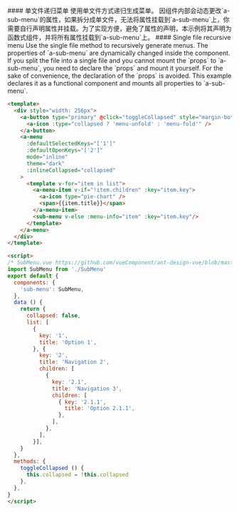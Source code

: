 <cn>
#### 单文件递归菜单
使用单文件方式递归生成菜单。
因组件内部会动态更改`a-sub-menu`的属性，如果拆分成单文件，无法将属性挂载到`a-sub-menu`上，你需要自行声明属性并挂载。为了实现方便，避免了属性的声明，本示例将其声明为函数式组件，并将所有属性挂载到`a-sub-menu`上。
</cn>

<us>
#### Single file recursive menu
Use the single file method to recursively generate menus.
The properties of `a-sub-menu` are dynamically changed inside the component. If you split the file into a single file and you cannot mount the `props` to `a-sub-menu`, you need to declare the `props` and mount it yourself. For the sake of convenience, the declaration of the `props` is avoided. This example declares it as a functional component and mounts all properties to `a-sub-menu`.
</us>

```html
<template>
  <div style="width: 256px">
    <a-button type="primary" @click="toggleCollapsed" style="margin-bottom: 16px">
      <a-icon :type="collapsed ? 'menu-unfold' : 'menu-fold'" />
    </a-button>
    <a-menu
      :defaultSelectedKeys="['1']"
      :defaultOpenKeys="['2']"
      mode="inline"
      theme="dark"
      :inlineCollapsed="collapsed"
    >
      <template v-for="item in list">
        <a-menu-item v-if="!item.children" :key="item.key">
          <a-icon type="pie-chart" />
          <span>{{item.title}}</span>
        </a-menu-item>
        <sub-menu v-else :menu-info="item" :key="item.key"/>
      </template>
    </a-menu>
  </div>
</template>

<script>
/* SubMenu.vue https://github.com/vueComponent/ant-design-vue/blob/master/components/menu/demo/SubMenu.vue */
import SubMenu from './SubMenu'
export default {
  components: {
    'sub-menu': SubMenu,
  },
  data () {
    return {
      collapsed: false,
      list: [
        {
          key: '1',
          title: 'Option 1',
        }, {
          key: '2',
          title: 'Navigation 2',
          children: [
            {
              key: '2.1',
              title: 'Navigation 3',
              children: [
                { key: '2.1.1',
                  title: 'Option 2.1.1',
                },
              ],
            },
          ],
        }],
    }
  },
  methods: {
    toggleCollapsed () {
      this.collapsed = !this.collapsed
    },
  },
}
</script>
```
